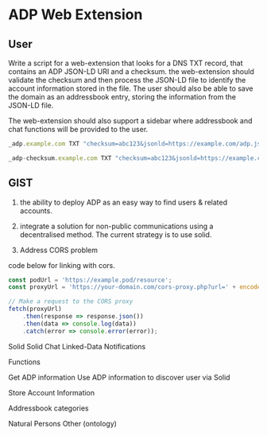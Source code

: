 # ADP Web Extension

## User
Write a script for a web-extension that looks for a DNS TXT record, that contains an ADP JSON-LD URI and a checksum. the web-extension should validate the checksum and then process the JSON-LD file to identify the account information stored in the file. The user should also be able to save the domain as an addressbook entry, storing the information from the JSON-LD file. 

The web-extension should also support a sidebar where addressbook and chat functions will be provided to the user.


```js
_adp.example.com TXT "checksum=abc123&jsonld=https://example.com/adp.jsonld"

_adp-checksum.example.com TXT "checksum=abc123&jsonld=https://example.com/adp.jsonld"
```

## GIST

1. the ability to deploy ADP as an easy way to find users & related accounts.

2. integrate a solution for non-public communications using a decentralised method.  The current strategy is to use solid.

3. Address CORS problem

code below for linking with cors.
```js
const podUrl = 'https://example.pod/resource';
const proxyUrl = 'https://your-domain.com/cors-proxy.php?url=' + encodeURIComponent(podUrl);

// Make a request to the CORS proxy
fetch(proxyUrl)
    .then(response => response.json())
    .then(data => console.log(data))
    .catch(error => console.error(error));
```

Solid
Solid Chat
Linked-Data Notifications

Functions

Get ADP information
Use ADP information to discover user via Solid

Store Account Information

Addressbook categories

Natural Persons
Other (ontology)
